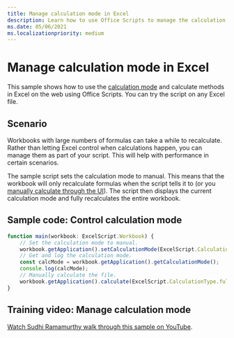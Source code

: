 ```yaml
---
title: Manage calculation mode in Excel
description: Learn how to use Office Scripts to manage the calculation mode in Excel on the web.
ms.date: 05/06/2021
ms.localizationpriority: medium
---
```


# Manage calculation mode in Excel

This sample shows how to use the [calculation mode](/javascript/api/office-scripts/excelscript/excelscript.calculationmode) and calculate methods in Excel on the web using Office Scripts. You can try the script on any Excel file.

## Scenario

Workbooks with large numbers of formulas can take a while to recalculate. Rather than letting Excel control when calculations happen, you can manage them as part of your script. This will help with performance in certain scenarios.

The sample script sets the calculation mode to manual. This means that the workbook will only recalculate formulas when the script tells it to (or you [manually calculate through the UI](https://support.microsoft.com/office/73fc7dac-91cf-4d36-86e8-67124f6bcce4)). The script then displays the current calculation mode and fully recalculates the entire workbook.

## Sample code: Control calculation mode

```TypeScript
function main(workbook: ExcelScript.Workbook) {
    // Set the calculation mode to manual.
    workbook.getApplication().setCalculationMode(ExcelScript.CalculationMode.manual);
    // Get and log the calculation mode.
    const calcMode = workbook.getApplication().getCalculationMode();    
    console.log(calcMode);
    // Manually calculate the file.
    workbook.getApplication().calculate(ExcelScript.CalculationType.full);
}
```

## Training video: Manage calculation mode

[Watch Sudhi Ramamurthy walk through this sample on YouTube](https://youtu.be/iw6O8QH01CI).
